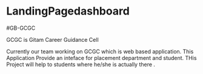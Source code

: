 # LandingPagedashboard

#GB-GCGC


GCGC is Gitam Career Guidance Cell

Currently our team working on GCGC which is web based application.
This Application Provide an inteface for placement department and student.
THis Project will help to students where he/she is actually there .
